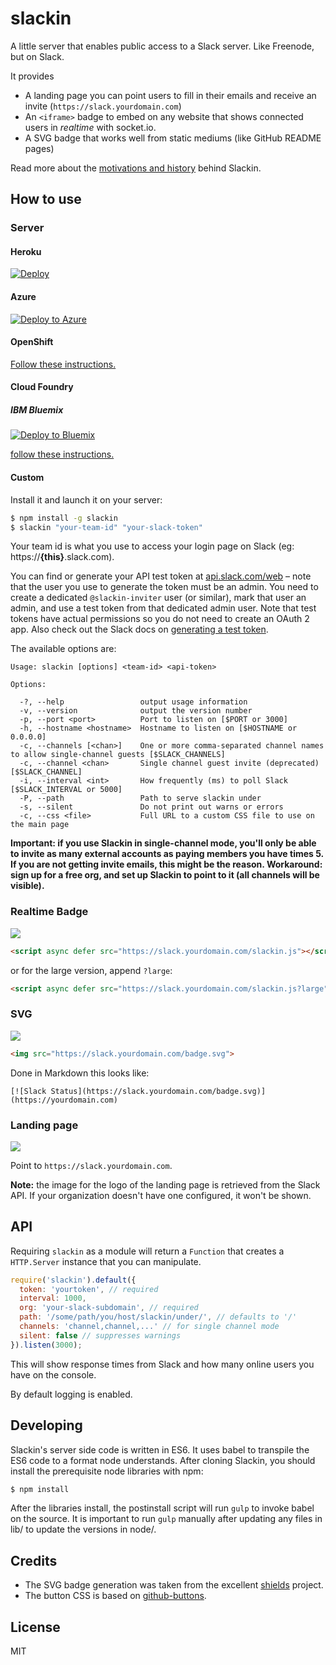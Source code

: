 # slackin

A little server that enables public access to a Slack server. Like Freenode, but on Slack.

It provides

- A landing page you can point users to fill in their
  emails and receive an invite (`https://slack.yourdomain.com`)
- An `<iframe>` badge to embed on any website
  that shows connected users in *realtime* with socket.io.
- A SVG badge that works well from static mediums
  (like GitHub README pages)

Read more about the [motivations and history](http://rauchg.com/slackin) behind Slackin.

## How to use

### Server

#### Heroku

[![Deploy](https://www.herokucdn.com/deploy/button.svg)](https://heroku.com/deploy?template=https://github.com/rauchg/slackin/tree/master)

#### Azure

[![Deploy to Azure](http://azuredeploy.net/deploybutton.svg)](https://azuredeploy.net/)

#### OpenShift

[Follow these instructions.](https://github.com/rauchg/slackin/wiki/OpenShift)

#### Cloud Foundry

##### IBM Bluemix
[![Deploy to Bluemix](https://bluemix.net/deploy/button.png)](https://bluemix.net/deploy?repository=https://githubchg/slackin)

 [follow these instructions.](https://github.com/pivotal-cf/slackin/wiki/Cloud-Foundry)

#### Custom

Install it and launch it on your server:

```bash
$ npm install -g slackin
$ slackin "your-team-id" "your-slack-token"
```

Your team id is what you use to access your login page on Slack (eg: https://**{this}**.slack.com).

You can find or generate your API test token at [api.slack.com/web](https://api.slack.com/web) – note that the user you use to generate the token must be an admin. You need to create a dedicated `@slackin-inviter` user (or similar), mark that user an admin, and use a test token from that dedicated admin user.  Note that test tokens have actual permissions so you do not need to create an OAuth 2 app. Also check out the Slack docs on [generating a test token](https://get.slack.help/hc/en-us/articles/215770388-Creating-and-regenerating-API-tokens).

The available options are:

```
Usage: slackin [options] <team-id> <api-token>

Options:

  -?, --help                 output usage information
  -v, --version              output the version number
  -p, --port <port>          Port to listen on [$PORT or 3000]
  -h, --hostname <hostname>  Hostname to listen on [$HOSTNAME or 0.0.0.0]
  -c, --channels [<chan>]    One or more comma-separated channel names to allow single-channel guests [$SLACK_CHANNELS]
  -c, --channel <chan>       Single channel guest invite (deprecated) [$SLACK_CHANNEL]
  -i, --interval <int>       How frequently (ms) to poll Slack [$SLACK_INTERVAL or 5000]
  -P, --path                 Path to serve slackin under
  -s, --silent               Do not print out warns or errors
  -c, --css <file>           Full URL to a custom CSS file to use on the main page
```

**Important: if you use Slackin in single-channel mode, you'll only be
able to invite as many external accounts as paying members you have
times 5. If you are not getting invite emails, this might be the reason.
Workaround: sign up for a free org, and set up Slackin to point to it
(all channels will be visible).**

### Realtime Badge

[![](https://cldup.com/IaiPnDEAA6.gif)](http://slack.socket.io)

```html
<script async defer src="https://slack.yourdomain.com/slackin.js"></script>
```

or for the large version, append `?large`:

```html
<script async defer src="https://slack.yourdomain.com/slackin.js?large"></script>
```

### SVG

[![](https://cldup.com/jWUT4QFLnq.png)](http://slack.socket.io)

```html
<img src="https://slack.yourdomain.com/badge.svg">
```

Done in Markdown this looks like:

    [![Slack Status](https://slack.yourdomain.com/badge.svg)](https://yourdomain.com)

### Landing page

[![](https://cldup.com/WIbawiqp0Q.png)](http://slack.socket.io)

Point to `https://slack.yourdomain.com`.

**Note:** the image for the logo of the landing page
is retrieved from the Slack API. If your organization
doesn't have one configured, it won't be shown.

## API

Requiring `slackin` as a module will return
a `Function` that creates a `HTTP.Server` instance
that you can manipulate.

```js
require('slackin').default({
  token: 'yourtoken', // required
  interval: 1000,
  org: 'your-slack-subdomain', // required
  path: '/some/path/you/host/slackin/under/', // defaults to '/'
  channels: 'channel,channel,...' // for single channel mode
  silent: false // suppresses warnings
}).listen(3000);
```

This will show response times from Slack and how many
online users you have on the console.

By default logging is enabled.

## Developing

Slackin's server side code is written in ES6. It uses babel to transpile the
ES6 code to a format node understands. After cloning Slackin, you should
install the prerequisite node libraries with npm:

```bash
$ npm install
```

After the libraries install, the postinstall script will run `gulp` to invoke
babel on the source. It is important to run `gulp` manually after updating any
files in lib/ to update the versions in node/.

## Credits

- The SVG badge generation was taken from the
excellent [shields](https://github.com/badges/shields) project.
- The button CSS is based on
[github-buttons](https://github.com/mdo/github-buttons).

## License

MIT
